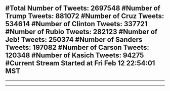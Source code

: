 #Total Number of Tweets: 2697548 
#Number of Trump Tweets: 881072
#Number of Cruz Tweets: 534614
#Number of Clinton Tweets: 337721
#Number of Rubio Tweets: 282123
#Number of Jeb! Tweets: 250374
#Number of Sanders Tweets: 197082
#Number of Carson Tweets: 120348
#Number of Kasich Tweets: 94275
#Current Stream Started at Fri Feb 12 22:54:01 MST
---
---
---
